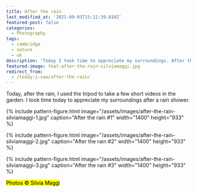 ```yaml
---
title: After the rain
last_modified_at: '2021-09-03T15:12:39.810Z'
featured-post: false
categories:
  - Photography
tags:
  - cambridge
  - nature
  - uk
description: 'Today I took time to appreciate my surroundings. After the rain shower, I shot a few pictures in my garden.'
featured-image: feat-after-the-rain-silviamaggi.jpg
redirect_from:
  - /today-i-saw/after-the-rain/
---
```

<p class="lead">Today, after the rain, I used the tripod to take a few short videos in the garden. I took time today to appreciate my surroundings after a rain shower.</p>

<!--more-->

{% include pattern-figure.html image="/assets/images/after-the-rain-silviamaggi-1.jpg" caption="After the rain #1" width="1400" height="933" %}

{% include pattern-figure.html image="/assets/images/after-the-rain-silviamaggi-2.jpg" caption="After the rain #2" width="1400" height="933" %}

{% include pattern-figure.html image="/assets/images/after-the-rain-silviamaggi-3.jpg" caption="After the rain #3" width="1400" height="933" %}

<p class="detached"><mark class="highlight small">Photos &copy; Silvia Maggi</mark></p>

